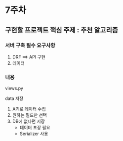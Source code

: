 # 7주차

## 구현할 프로젝트 핵심 주제 : 추천 알고리즘

### 서버 구축 필수 요구사항
1. DRF ==> API 구현
2. 데이터

### 내용
views.py

data 저장
1. API로 데이터 수집
2. 원하는 필드만 선택
3. DB에 없다면 저장
   - 데이터 포장 필요
   - Serializer 사용